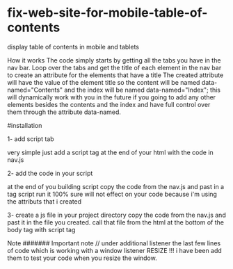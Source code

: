 # fix-web-site-for-mobile-table-of-contents
display table of contents in mobile and tablets

How it works
The code simply starts by getting all the tabs you have in the nav bar. Loop over the tabs and get the title of each element in the nav bar to 
create an attribute for the elements that have a title The created attribute will have the value of the element title so the content will be
named data-named="Contents" and the index will be named data-named="Index"; this will dynamically work with you in the future if you going to 
add any other elements besides the contents and the index and have full control over them through the attribute data-named.

#installation

1- add script tab

very simple just add a script tag at the end of your html with the code in nav.js

2- add the code in your script

at the end of you building script copy the code from the nav.js and past in a tag script run it 100% sure will not effect on your code because i'm using the attributs that i created

3- create a js file in your project directory
copy the code from the nav.js and past it in the file you created. call that file from the html at the bottom of the body tag with script tag

Note ####### Important note
// under additional listener the last few lines of code which is working with a window listener RESIZE !!! 
i have been add them to test your code when you resize the window.
